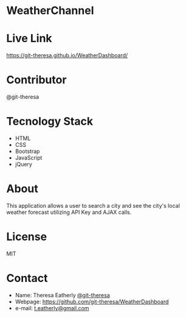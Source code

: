 # WeatherChannel
# Live Link 
 https://git-theresa.github.io/WeatherDashboard/


# Contributor
@git-theresa

# Tecnology Stack
* HTML
* CSS
* Bootstrap
* JavaScript
* jQuery

# About
This application allows a user to search a city and see the city's local weather forecast utilizing API Key and AJAX calls.


# License
MIT

# Contact
* Name: Theresa Eatherly [@git-theresa](@git-theresa)
* Webpage: https://github.com/git-theresa/WeatherDashboard
* e-mail: [t.eatherly@gmail.com](t.eatherly@gmail.com)



